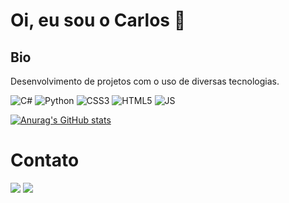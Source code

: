 # Oi, eu sou o Carlos 👋

## Bio

Desenvolvimento de projetos com o uso de diversas tecnologias.

![C#](https://img.shields.io/badge/C%23-239120?style=for-the-badge&logo=c-sharp&logoColor=white)
![Python](https://img.shields.io/badge/Python-FFD43B?style=for-the-badge&logo=python&logoColor=blue)
![CSS3](https://img.shields.io/badge/CSS3-1572B6?style=for-the-badge&logo=css3&logoColor=white)
![HTML5](https://img.shields.io/badge/HTML5-E34F26?style=for-the-badge&logo=html5&logoColor=white)
![JS](https://img.shields.io/badge/JavaScript-323330?style=for-the-badge&logo=javascript&logoColor=F7DF1E)

[![Anurag's GitHub stats](https://github-readme-stats.vercel.app/api?username=carlosvcerqueira&theme=tokyonight)](https://github.com/anuraghazra/github-readme-stats)

# Contato
[<img src='https://img.shields.io/badge/LinkedIn-0077B5?style=for-the-badge&logo=linkedin&logoColor=white'>](https://www.linkedin.com/in/carlos-cerqueira/)
[<img src='https://img.shields.io/badge/Instagram-E4405F?style=for-the-badge&logo=instagram&logoColor=white'>](https://instagram.com/carlosvcerqueira?igshid=YmMyMTA2M2Y=)
